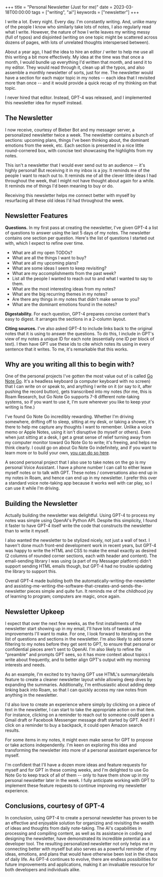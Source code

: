 +++
title = "Personal Newsletter (Just for me)"
date = 2023-03-18T00:00:00
tags = ["writing", "ai"]
keywords = ["newsletter"]
+++

I write a lot. Every night. Every day. I'm constantly writing. And, unlike many of the people I know who similarly take lots of notes, I also regularly read what I write. However, the nature of how I write leaves my writing messy (full of typos) and disjointed (writing on one topic might be scattered across dozens of pages, with lots of unrelated thoughts interspersed between).

About a year ago, I had the idea to hire an editor / writer to help me use all this writing a bit more effectively. My idea at the time was that once a month, I would bundle up everything I'd written that month, and send it to my editor. They would read through it, clean up all the typos, and also assemble a monthly newsletter of sorts, just for me. The newsletter would have a section for each major topic in my notes -- each idea that I revisited more than once -- and it would provide a quick recap of my thinking on that topic.

I never hired that editor. Instead, GPT-4 was released, and I implemented this newsletter idea for myself instead.


## The Newsletter

I now receive, courtesy of Bieber Bot and my messager server, a personalized newsletter twice a week. The newsletter contains a bunch of sections: upcoming plans, things I've been thinking about, the dominant emotions from the week, etc. Each section is presented in a nice little round-cornered box, with concise text showcasing the highlights from my notes.

This isn't a newsletter that I would ever send out to an audience -- it's highly personal! But receiving it in my inbox is a joy. It reminds me of the people I want to reach out to. It reminds me of all the clever little ideas I had throughout the week, that I might not have thought about again for a while. It reminds me of things I'd been meaning to buy or do.

Receiving this newsletter helps me connect better with myself by resurfacing all these old ideas I'd had throughout the week.


## Newsletter Features

**Questions.** In my first pass at creating the newsletter, I've given GPT-4 a list of questions to answer using the last 5 days of my notes. The newsletter contains one section per question. Here's the list of questions I started out with, which I expect to refine over time.

* What are all my open TODOs?
* What are all the things I want to buy?
* What are all my upcoming plans?
* What are some ideas I seem to keep revisiting?
* What are my accomplishments from the past week?
* List all the people I wanted to reach out to and what I wanted to say to them.
* What are the most interesting ideas from my notes?
* What are the big recurring themes in my notes?
* Are there any things in my notes that didn't make sense to you?
* What are the dominant emotions found in the notes?

**Digestability.** For each question, GPT-4 prepares concise content that's easy to digest. It arranges the sections in a 2-column layout.

**Citing sources.** I've also asked GPT-4 to include links back to the original notes that it is using to answer the questions. To do this, I include in GPT's view of my notes a unique ID for each note (essentially one ID per block of text). I then have GPT use these ids to cite which notes its using in every sentence that it writes. To me, it's remarkable that this works.


## Why are you writing all this to begin with?

One of the personal projects I've gotten the most value out of is called [Go Note Go](/projects/go-note-go/). It's a headless keyboard (a computer keyboard with no screen) that I can write on or speak to, and anything I write on it (or say to it, after pushing the record button), gets transcribed into my notes (for me, this is Roam Research, but Go Note Go supports 7-8 different note-taking systems, so if you want to use it, I'm sure wherever you like to keep your writing is fine.)

I've found Go Note Go incredibly rewarding. Whether I'm driving somewhere, drifting off to sleep, sitting at my desk, or taking a shower, it's there to help me capture any thoughts I want to remember. Unlike a voice memo or Apple Notes, using it isn't disruptive (to myself or others). Even when just sitting at a desk, I get a great sense of relief turning away from my computer monitor toward Go Note Go to write; it's freeing, and helps me think clearly. I could go on about Go Note Go indefinitely, and if you want to learn more or to build your own, [you can do so here](/tags/go-note-go/).

A second personal project that I also use to take notes on the go is my personal Voice Assistant. I have a phone number I can call to either leave myself notes or to talk with GPT. These notes / conversations also end up in my notes in Roam, and hence can end up in my newsletter. I prefer this over a standard voice note-taking app because it works well with car play, so I can use it while I'm driving.


## Building the Newsletter

Actually building the newsletter was delightful. Using GPT-4 to process my notes was simple using OpenAI's Python API. Despite this simplicity, I found it faster to have GPT-4 itself write the code that constructs the newsletter than to write it myself.

I also wanted the newsletter to be stylized nicely, not just a wall of text. I haven't done much front-end development work in recent years, but GPT-4 was happy to write the HTML and CSS to make the email exactly as desired (2 columns of rounded corner sections, each with header and content). The email-sending library I was using (a part of my Messager platform) didn't support sending HTML emails though, but GPT-4 had no trouble updating the library to support this.

Overall GPT-4 made building both the automatically-writing-the-newsletter and assisting-me-writing-the-software-that-creates-and-sends-the-newsletter pieces simple and quite fun.
It reminds me of the childhood joy of learning to program; computers are magic, once again.


## Newsletter Upkeep

I expect that over the next few weeks, as the first installments of the newsletter start showing up in my email, I'll have lots of tweaks and improvements I'll want to make. For one, I look forward to iterating on the list of questions and sections in the newsletter. I'm also likely to add some filtering to my notes before they get sent to GPT, to ensure that personal or confidential pieces aren't sent to OpenAI. I'm also likely to refine the "preamble" and prompts GPT sees, so it has more context about topics I write about frequently, and to better align GPT's output with my morning interests and needs.

As an example, I'm excited to try having GPT use HTML's summary/details feature to create a cleaner newsletter layout while allowing deep dives by expanding the summaries. Additionally, I'm enthusiastic about adding deep linking back into Roam, so that I can quickly access my raw notes from anything in the newsletter.

I'd also love to create an experience where simply by clicking on a piece of text in the newsletter, I can start to take the appropriate action on that item. For instance, clicking on a reminder to reach out to someone could open a Gmail draft or Facebook Messenger message draft started by GPT. And If I click on a reminder to buy a backpack, it could open Amazon search results.

For some items in my notes, it might even make sense for GPT to propose or take actions independently. I'm keen on exploring this idea and transforming the newsletter into more of a personal assistant experience for myself.

I'm confident that I'll have a dozen more ideas and feature requests for myself and for GPT in these coming weeks, and I'm delighted to use Go Note Go to keep track of all of them -- only to have them show up in my personal newsletter later in the week. I fully anticipate working with GPT to implement these feature requests to continue improving my newsletter experience.


## Conclusions, courtesy of GPT-4

In conclusion, using GPT-4 to create a personal newsletter has proven to be an effective and enjoyable solution for organizing and revisiting the wealth of ideas and thoughts from daily note-taking. The AI's capabilities in processing and compiling content, as well as its assistance in coding and designing the newsletter, have demonstrated its incredible potential as a developer tool. The resulting personalized newsletter not only helps me in connecting better with myself but also serves as a powerful reminder of my ideas, emotions, and plans that would have otherwise been lost in the chaos of daily life. As GPT-4 continues to evolve, there are endless possibilities for future improvements and applications, making it an invaluable resource for both developers and individuals alike.
